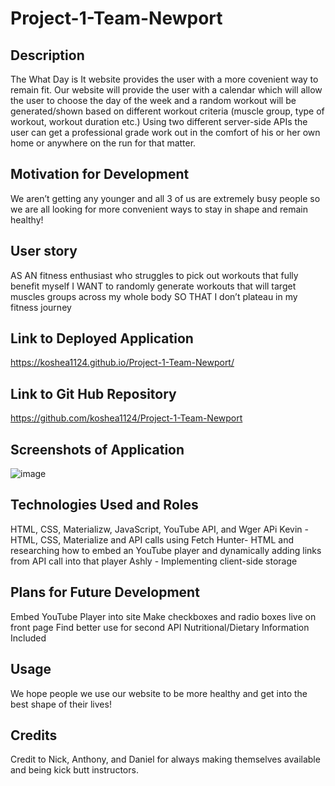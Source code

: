 # Project-1-Team-Newport

## Description 
The What Day is It website provides the user with a more covenient way to remain fit.  Our website will provide the user with a calendar which will allow the user to choose the day of the week and a random workout will be generated/shown based on different workout criteria (muscle group, type of workout, workout duration etc.)  Using two different server-side APIs the user can get a professional grade work out in the comfort of his or her own home or anywhere on the run for that matter.

## Motivation for Development
We aren’t getting any younger and all 3 of us are extremely busy people so we are all looking for more convenient ways to stay in shape and remain healthy!

## User story
AS AN fitness enthusiast who struggles to pick out workouts that fully benefit myself
I WANT to randomly generate workouts that will target muscles groups across my whole body 
SO THAT I don’t plateau in my fitness journey 

## Link to Deployed Application
https://koshea1124.github.io/Project-1-Team-Newport/

## Link to Git Hub Repository
https://github.com/koshea1124/Project-1-Team-Newport

## Screenshots of Application
![image](https://user-images.githubusercontent.com/119077249/215968245-b31878a1-b536-4248-8824-479b384ae815.png)

## Technologies Used and Roles
HTML, CSS, Materializw, JavaScript, YouTube API, and Wger APi
Kevin - HTML, CSS, Materialize and API calls using Fetch
Hunter- HTML and researching how to embed an YouTube player and dynamically adding links from API call into that player
Ashly - Implementing client-side storage

## Plans for Future Development
Embed YouTube Player into site
Make checkboxes and radio boxes live on front page
Find better use for second API
Nutritional/Dietary Information Included

## Usage 
We hope people we use our website to be more healthy and get into the best shape of their lives!

## Credits
Credit to Nick, Anthony, and Daniel for always making themselves available and being kick butt instructors.

